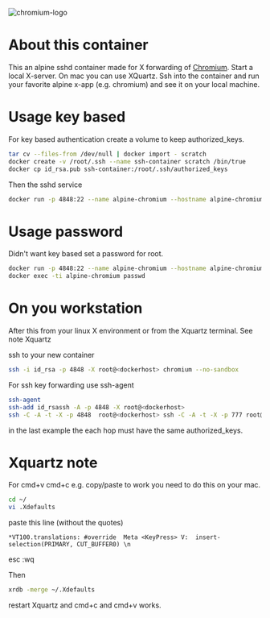 ![chromium-logo](https://www.chromium.org/_/rsrc/1438879449147/config/customLogo.gif?revision=3)

# About this container

This an alpine sshd container made for X forwarding of
[Chromium](https://www.chromium.org/Home).
Start a local X-server. On mac you can use XQuartz.
Ssh into the container and run your favorite alpine
x-app (e.g. chromium) and see it on your local machine.

# Usage key based

For key based authentication create a volume to keep
authorized_keys.
```bash
tar cv --files-from /dev/null | docker import - scratch
docker create -v /root/.ssh --name ssh-container scratch /bin/true
docker cp id_rsa.pub ssh-container:/root/.ssh/authorized_keys
```

Then the sshd service
```bash
docker run -p 4848:22 --name alpine-chromium --hostname alpine-chromium --volumes-from ssh-container  -d danielguerra/alpine-chromium
```

# Usage password

Didn't want key based set a password for root.
```bash
docker run -p 4848:22 --name alpine-chromium --hostname alpine-chromium -d danielguerra/alpine-chromium
docker exec -ti alpine-chromium passwd
```

# On you workstation

After this from your linux
X environment or from the Xquartz
terminal. See note Xquartz

ssh to your new container
```bash
ssh -i id_rsa -p 4848 -X root@<dockerhost> chromium --no-sandbox
```

For ssh key forwarding use ssh-agent
```bash
ssh-agent
ssh-add id_rsassh -A -p 4848 -X root@<dockerhost>
ssh -C -A -t -X -p 4848  root@<dockerhost> ssh -C -A -t -X -p 777 root@<hop> chromium --no-sandbox
```
in the last example the each hop must have the same authorized_keys.

# Xquartz note
For cmd+v cmd+c e.g. copy/paste to work you need to do this on your mac.
```bash
cd ~/
vi .Xdefaults
```

paste this line (without the quotes)

`*VT100.translations: #override  Meta <KeyPress> V:  insert-selection(PRIMARY, CUT_BUFFER0) \n`

esc :wq

Then
```bash
xrdb -merge ~/.Xdefaults
```
restart Xquartz and cmd+c and cmd+v works.

